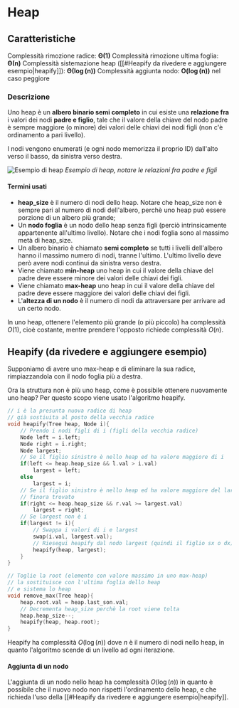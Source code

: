 # Heap
## Caratteristiche
Complessità rimozione radice:  $\boldsymbol{\Theta(1)}$
Complessità rimozione ultima foglia: $\boldsymbol{\Theta(n)}$
Complessità sistemazione heap ([[#Heapify da rivedere e aggiungere esempio|heapify]]): $\boldsymbol{\Theta(\log(n))}$
Complessità aggiunta nodo: $\boldsymbol{O(\log(n))}$ nel caso peggiore

### Descrizione
Uno heap è un **albero binario semi completo** in cui esiste una **relazione fra** i valori dei nodi **padre e figlio**, tale che il valore della chiave del nodo padre è sempre maggiore (o minore) dei valori delle chiavi dei nodi figli (non c'è ordinamento a pari livello).

I nodi vengono enumerati (e ogni nodo memorizza il proprio ID) dall'alto verso il basso, da sinistra verso destra.

![Esempio di heap](https://i0.wp.com/sir.unl.edu/portal/bios/Binary-Heap-1b08b627.png)
*Esempio di heap, notare le relazioni fra padre e figli*

#### Termini usati
- **heap_size** è il numero di nodi dello heap. Notare che heap_size non è sempre pari al numero di nodi dell'albero, perchè uno heap può essere porzione di un albero più grande;
- Un **nodo foglia** è un nodo dello heap senza figli (perciò intrinsicamente appartenente all'ultimo livello). Notare che i nodi foglia sono al massimo metà di heap_size.
- Un albero binario è chiamato **semi completo** se tutti i livelli dell'albero hanno il massimo numero di nodi, tranne l'ultimo. L'ultimo livello deve però avere nodi continui da sinistra verso destra.
- Viene chiamato **min-heap** uno heap in cui il valore della chiave del padre deve essere minore dei valori delle chiavi dei figli.
- Viene chiamato **max-heap** uno heap in cui il valore della chiave del padre deve essere maggiore dei valori delle chiavi dei figli.
- L'**altezza di un nodo** è il numero di nodi da attraversare per arrivare ad un certo nodo.

In uno heap, ottenere l'elemento più grande (o più piccolo) ha complessità $O(1)$, cioè costante, mentre prendere l'opposto richiede complessità $O(n)$.

## Heapify (da rivedere e aggiungere esempio)
Supponiamo di avere uno max-heap e di eliminare la sua radice, rimpiazzandola con il nodo foglia più a destra. 

Ora la struttura non è più uno heap, come è possibile ottenere nuovamente uno heap?
Per questo scopo viene usato l'algoritmo heapify.

````c
// i è la presunta nuova radice di heap
// già sostiuita al posto della vecchia radice
void heapify(Tree heap, Node i){
	// Prendo i nodi figli di i (figli della vecchia radice)
	Node left = i.left;
	Node right = i.right;
	Node largest;
	// Se il figlio sinistro è nello heap ed ha valore maggiore di i
	if(left <= heap.heap_size && l.val > i.val)
		largest = left;
	else
		largest = i;
	// Se il figlio sinistro è nello heap ed ha valore maggiore del largest
	// finora trovato
	if(right <= heap.heap_size && r.val >= largest.val)
		largest = right;
	// Se largest non è i
	if(largest != i){
		// Swappa i valori di i e largest
		swap(i.val, largest.val);
		// Riesegui heapify dal nodo largest (quindi il figlio sx o dx)
		heapify(heap, largest);	
	}
}

// Toglie la root (elemento con valore massimo in uno max-heap)
// la sostituisce con l'ultima foglia dello heap
// e sistema lo heap
void remove_max(Tree heap){
	heap.root.val = heap.last_son.val;
	// Decrementa heap_size perchè la root viene tolta
	heap.heap_size--;
	heapify(heap, heap.root);
}
````

Heapify ha complessità $O(\log(n))$ dove $n$ è il numero di nodi nello heap, in quanto l'algoritmo scende di un livello ad ogni iterazione.

#### Aggiunta di un nodo
L'aggiunta di un nodo nello heap ha complessità $O(\log(n))$ in quanto è possibile che il nuovo nodo non rispetti l'ordinamento dello heap, e che richieda l'uso della [[#Heapify da rivedere e aggiungere esempio|heapify]].